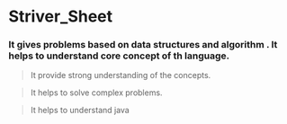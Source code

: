 # Striver_Sheet
### It gives problems based on data structures and algorithm . It helps to understand core concept of th language.
> It provide strong understanding of the concepts.

> It helps to solve complex problems.

> It helps to understand java
